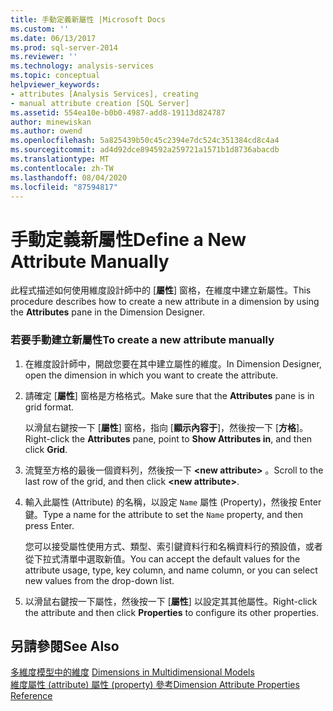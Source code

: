 ```yaml
---
title: 手動定義新屬性 |Microsoft Docs
ms.custom: ''
ms.date: 06/13/2017
ms.prod: sql-server-2014
ms.reviewer: ''
ms.technology: analysis-services
ms.topic: conceptual
helpviewer_keywords:
- attributes [Analysis Services], creating
- manual attribute creation [SQL Server]
ms.assetid: 554ea10e-b0b0-4987-add8-19113d824787
author: minewiskan
ms.author: owend
ms.openlocfilehash: 5a825439b50c45c2394e7dc524c351384cd8c4a4
ms.sourcegitcommit: ad4d92dce894592a259721a1571b1d8736abacdb
ms.translationtype: MT
ms.contentlocale: zh-TW
ms.lasthandoff: 08/04/2020
ms.locfileid: "87594817"
---
```

# <a name="define-a-new-attribute-manually"></a><span data-ttu-id="276e7-102">手動定義新屬性</span><span class="sxs-lookup"><span data-stu-id="276e7-102">Define a New Attribute Manually</span></span>
  <span data-ttu-id="276e7-103">此程式描述如何使用維度設計師中的 [**屬性**] 窗格，在維度中建立新屬性。</span><span class="sxs-lookup"><span data-stu-id="276e7-103">This procedure describes how to create a new attribute in a dimension by using the **Attributes** pane in the Dimension Designer.</span></span>  
  
### <a name="to-create-a-new-attribute-manually"></a><span data-ttu-id="276e7-104">若要手動建立新屬性</span><span class="sxs-lookup"><span data-stu-id="276e7-104">To create a new attribute manually</span></span>  
  
1.  <span data-ttu-id="276e7-105">在維度設計師中，開啟您要在其中建立屬性的維度。</span><span class="sxs-lookup"><span data-stu-id="276e7-105">In Dimension Designer, open the dimension in which you want to create the attribute.</span></span>  
  
2.  <span data-ttu-id="276e7-106">請確定 [**屬性**] 窗格是方格格式。</span><span class="sxs-lookup"><span data-stu-id="276e7-106">Make sure that the **Attributes** pane is in grid format.</span></span>  
  
     <span data-ttu-id="276e7-107">以滑鼠右鍵按一下 [**屬性**] 窗格，指向 [**顯示內容于**]，然後按一下 [**方格**]。</span><span class="sxs-lookup"><span data-stu-id="276e7-107">Right-click the **Attributes** pane, point to **Show Attributes in**, and then click **Grid**.</span></span>  
  
3.  <span data-ttu-id="276e7-108">流覽至方格的最後一個資料列，然後按一下 **\<new attribute>** 。</span><span class="sxs-lookup"><span data-stu-id="276e7-108">Scroll to the last row of the grid, and then click **\<new attribute>**.</span></span>  
  
4.  <span data-ttu-id="276e7-109">輸入此屬性 (Attribute) 的名稱，以設定 `Name` 屬性 (Property)，然後按 Enter 鍵。</span><span class="sxs-lookup"><span data-stu-id="276e7-109">Type a name for the attribute to set the `Name` property, and then press Enter.</span></span>  
  
     <span data-ttu-id="276e7-110">您可以接受屬性使用方式、類型、索引鍵資料行和名稱資料行的預設值，或者從下拉式清單中選取新值。</span><span class="sxs-lookup"><span data-stu-id="276e7-110">You can accept the default values for the attribute usage, type, key column, and name column, or you can select new values from the drop-down list.</span></span>  
  
5.  <span data-ttu-id="276e7-111">以滑鼠右鍵按一下屬性，然後按一下 [**屬性**] 以設定其其他屬性。</span><span class="sxs-lookup"><span data-stu-id="276e7-111">Right-click the attribute and then click **Properties** to configure its other properties.</span></span>  
  
## <a name="see-also"></a><span data-ttu-id="276e7-112">另請參閱</span><span class="sxs-lookup"><span data-stu-id="276e7-112">See Also</span></span>  
 <span data-ttu-id="276e7-113">[多維度模型中的維度](multidimensional-models/dimensions-in-multidimensional-models.md) </span><span class="sxs-lookup"><span data-stu-id="276e7-113">[Dimensions in Multidimensional Models](multidimensional-models/dimensions-in-multidimensional-models.md) </span></span>  
 [<span data-ttu-id="276e7-114">維度屬性 (attribute) 屬性 (property) 參考</span><span class="sxs-lookup"><span data-stu-id="276e7-114">Dimension Attribute Properties Reference</span></span>](multidimensional-models/dimension-attribute-properties-reference.md)  
  
  
